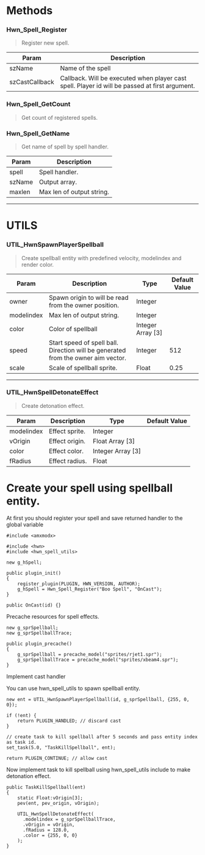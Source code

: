 # Methods

### Hwn_Spell_Register
> Register new spell.

| Param          | Description                                                                                    |
|----------------|------------------------------------------------------------------------------------------------|
| szName         | Name of the spell                                                                              |
| szCastCallback | Callback. Will be executed when player cast spell. Player id will be passed at first argument. |

### Hwn_Spell_GetCount
> Get count of registered spells.

### Hwn_Spell_GetName
> Get name of spell by spell handler.

| Param  | Description               |
|--------|---------------------------|
| spell  | Spell handler.            |
| szName | Output array.             |
| maxlen | Max len of output string. |


---

# UTILS

### UTIL_HwnSpawnPlayerSpellball
> Create spellball entity with predefined velocity, modelindex and render color.

| Param      | Description                                                                       | Type              | Default Value |
|------------|-----------------------------------------------------------------------------------|-------------------|---------------|
| owner      | Spawn origin to will be read from the owner position.                             | Integer           |               |
| modelindex | Max len of output string.                                                         | Integer           |               |
| color      | Color of spellball                                                                | Integer Array [3] |               |
| speed      | Start speed of spell ball. Direction will be generated from the owner aim vector. | Integer           | 512           |
| scale      | Scale of spellball sprite.                                                        | Float             | 0.25          |

---
 
### UTIL_HwnSpellDetonateEffect
> Create detonation effect.

| Param      | Description    | Type              | Default Value |
|------------|----------------|-------------------|---------------|
| modelindex | Effect sprite. | Integer           |               |
| vOrigin    | Effect origin. | Float Array [3]   |               |
| color      | Effect color.  | Integer Array [3] |               |
| fRadius    | Effect radius. | Float             |               |


# Create your spell using spellball entity.

At first you should register your spell and save returned handler to the global variable

```SourcePawn
#include <amxmodx>

#include <hwn>
#include <hwn_spell_utils>

new g_hSpell;

public plugin_init()
{
    register_plugin(PLUGIN, HWN_VERSION, AUTHOR);
    g_hSpell = Hwn_Spell_Register("Boo Spell", "OnCast");
}

public OnCast(id) {}

```

Precache resources for spell effects.

```SourcePawn
new g_sprSpellball;
new g_sprSpellballTrace;

public plugin_precache()
{
    g_sprSpellball = precache_model("sprites/rjet1.spr");
    g_sprSpellballTrace = precache_model("sprites/xbeam4.spr");
}
```

Implement cast handler

You can use hwn_spell_utils to spawn spellball entity.

```SourcePawn
new ent = UTIL_HwnSpawnPlayerSpellball(id, g_sprSpellball, {255, 0, 0});

if (!ent) {
    return PLUGIN_HANDLED; // discard cast
}

// create task to kill spellball after 5 seconds and pass entity index as task id.
set_task(5.0, "TaskKillSpellball", ent);

return PLUGIN_CONTINUE; // allow cast
```

Now implement task to kill spellball using hwn_spell_utils include to make detonation effect.

```SourcePawn
public TaskKillSpellball(ent)
{
    static Float:vOrigin[3];
    pev(ent, pev_origin, vOrigin);

    UTIL_HwnSpellDetonateEffect(
      .modelindex = g_sprSpellballTrace,
      .vOrigin = vOrigin,
      .fRadius = 128.0,
      .color = {255, 0, 0}
    );
}
```
